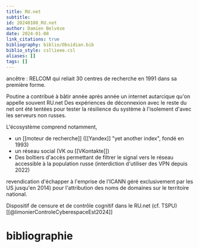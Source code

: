 ```yaml
---
title: RU.net
subtitle:
id: 20240108_RU.net
author: Damien Belvèze
date: 2024-01-08
link_citations: true
bibliography: biblio/Obsidian.bib
biblio_style: csl\ieee.csl
aliases: []
tags: []
---
```


ancêtre : RELCOM qui reliait 30 centres de recherche en 1991 dans sa première forme. 

Poutine a contribué à bâtir année après année un internet autarcique qu'on appelle souvent RU.net
Des expériences de déconnexion avec le reste du net ont été tentées pour tester la résilience du système à l'isolement d'avec les serveurs non russes. 

L'écosystème comprend notamment, 
- un [[moteur de recherche]] ([[Yandex]] "yet another index", fondé en 1993)
- un réseau social (VK ou [[VKontakte]])
- Des boîtiers d'accès permettant de filtrer le signal vers le réseau accessible à la population russe (interdiction d'utiliser des VPN depuis 2022)

revendication d'échapper à l'emprise de l'ICANN géré exclusivement par les US jusqu'en 2014) pour l'attribution des noms de domaines sur le territoire national.

Dispositif de censure et de contrôle cognitif dans le RU.net (cf. TSPU)[[@limonierControleCyberespaceEst2024]]

# bibliographie







